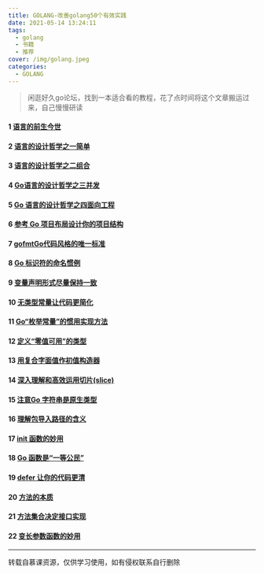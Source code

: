 ```yaml
---
title: GOLANG-改善golang50个有效实践
date: 2021-05-14 13:24:11
tags: 
  - golang
  - 书籍
  - 推荐
cover: /img/golang.jpeg
categories:
  - GOLANG
---
```

 > 闲逛好久go论坛，找到一本适合看的教程，花了点时间将这个文章搬运过来，自己慢慢研读
#### 1 [语言的前生今世](https://smartxia.github.io/blog/book/01Go语言的前生今世慕课专栏.html) 

#### 2 [语言的设计哲学之一简单](https://smartxia.github.io/blog/book/02Go语言的设计哲学之一简单慕课专栏.html) 

#### 3  [语言的设计哲学之二组合](https://smartxia.github.io/blog/book/03Go语言的设计哲学之二组合慕课专栏.html) 

#### 4  [Go语言的设计哲学之三并发](https://smartxia.github.io/blog/book/04Go语言的设计哲学之三并发慕课专栏.html) 

#### 5  [Go 语言的设计哲学之四面向工程](https://smartxia.github.io/blog/book/05Go语言的设计哲学之四面向工程慕课专栏.html) 

#### 6  [参考 Go 项目布局设计你的项目结构](https://smartxia.github.io/blog/book/06参考Go项目布局设计你的项目结构慕课专栏.html) 

#### 7  [gofmtGo代码风格的唯一标准](https://smartxia.github.io/blog/book/07gofmtGo代码风格的唯一标准慕课专栏.html) 

#### 8  [Go 标识符的命名惯例](https://smartxia.github.io/blog/book/08Go标识符的命名惯例慕课专栏.html) 

#### 9  [变量声明形式尽量保持一致](https://smartxia.github.io/blog/book/09变量声明形式尽量保持一致慕课专栏.html) 

#### 10  [无类型常量让代码更简化](https://smartxia.github.io/blog/book/10无类型常量让代码更简化慕课专栏.html) 

#### 11  [Go“枚举常量”的惯用实现方法](https://smartxia.github.io/blog/book/11Go“枚举常量”的惯用实现方法慕课专栏.html) 

#### 12  [定义“零值可用”的类型](https://smartxia.github.io/blog/book/12定义"零值可用"的类型慕课专栏.html) 

#### 13  [用复合字面值作初值构造器](https://smartxia.github.io/blog/book/13用复合字面值作初值构造器慕课专栏.html) 

#### 14  [深入理解和高效运用切片(slice)](https://smartxia.github.io/blog/book/14深入理解和高效运用切片(slice)慕课专栏.html) 

#### 15  [注意Go 字符串是原生类型](https://smartxia.github.io/blog/book/15注意Go字符串是原生类型慕课专栏.html) 

#### 16  [理解包导入路径的含义](https://smartxia.github.io/blog/book/16理解包导入路径的含义慕课专栏.html) 

#### 17  [init 函数的妙用](https://smartxia.github.io/blog/book/17init函数的妙用慕课专栏.html) 

#### 18  [Go 函数是“一等公民”](https://smartxia.github.io/blog/book/18Go函数是“一等公民”慕课专栏.html) 

#### 19  [defer 让你的代码更清](https://smartxia.github.io/blog/book/19defer让你的代码更清晰慕课专栏.html) 

#### 20  [方法的本质](https://smartxia.github.io/blog/book/20Go方法的本质慕课专栏.html) 

#### 21  [方法集合决定接口实现](https://smartxia.github.io/blog/book/21方法集合决定接口实现慕课专栏.html) 

#### 22  [变长参数函数的妙用](https://smartxia.github.io/blog/book/22变长参数函数的妙用慕课专栏.html) 


<hr>
转载自慕课资源，仅供学习使用，如有侵权联系自行删除

